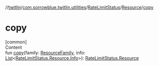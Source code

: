 //[twitlin](../../../index.md)/[com.sorrowblue.twitlin.utilities](../../index.md)/[RateLimitStatus](../index.md)/[Resource](index.md)/[copy](copy.md)



# copy  
[common]  
Content  
fun [copy](copy.md)(family: [ResourceFamily](../../-resource-family/index.md), info: [List](https://kotlinlang.org/api/latest/jvm/stdlib/kotlin.collections/-list/index.html)<[RateLimitStatus.Resource.Info](-info/index.md)>): [RateLimitStatus.Resource](index.md)  



